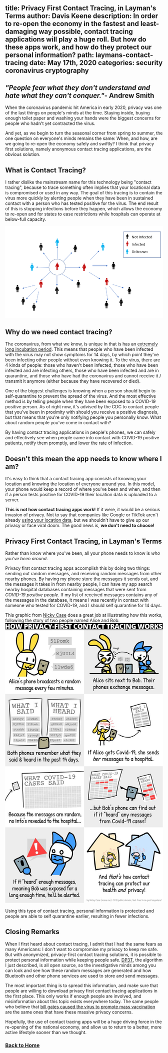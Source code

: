 title: Privacy First Contact Tracing, in Layman's Terms
author: Davis Keene
description: In order to re-open the economy in the fastest and least-damaging way possible, contact tracing applications will play a huge roll. But how do these apps work, and how do they protect our personal information?
path: laymans-contact-tracing
date: May 17th, 2020
categories: security coronavirus cryptography
---
## _"People fear what they don't understand and hate what they can't conquer."_- Andrew Smith

When the coronavirus pandemic hit America in early 2020, privacy was one of the last things on people's minds at the time.
Staying inside, buying enough toilet paper and washing your hands were the biggest concerns for people who hadn't yet contracted the virus.

And yet, as we begin to turn the seasonal corner from spring to summer, the one question on everyone's minds remains the same: When, and how, are
we going to re-open the economy safely and swiftly? I think that privacy first solutions, namely anonymous contact tracing applications, are the obvious solution.

## What is Contact Tracing?
I rather dislike the mainstream name for this technology being "contact tracing", because to trace something often implies that your locational data
is compromised or used in any way. The goal of this tracing is to contain the virus more quickly by alerting people when they have been in sustained contact
with a person who has tested positive for the virus. The end result of this is stopping infections before they happen, which allows the economy to re-open and
for states to ease restrictions while hospitals can operate at below-full capacity.

![Diagram of Contact Tracing](../assets/images/laymans/tracing-diagram.png)

## Why do we need contact tracing?
The coronavirus, from what we know, is unique in that is has an [extremely long incubation period](https://www.cdc.gov/coronavirus/2019-ncov/hcp/clinical-guidance-management-patients.html).
This means that people who have been infected with the virus may not show symptoms for 14 days, by which point they've been infecting other people without even knowing it. To the virus, there
are 4 kinds of people: those who haven't been infected, those who have been infected and are infecting others, those who have been infected and are in quarantine, and those who have had the coronavirus
and cannot receive it / transmit it anymore (either because they have recovered or died).

One of the biggest challenges is knowing when a person should begin to self-quarantine to prevent the spread of the virus. And the most effective method is by telling people when they have been exposed to a COVID-19
positive person. As of right now, it's advised by the CDC to contact people that you've been in proximity with should you receive a positive diagnosis, but that means that you're only notifying people you personally know. What about
random people you've come in contact with?

By having contact tracing applications in people's phones, we can safely and effectively see when people came into contact with COVID-19 positive patients, notify them promptly, and lower the rate of infection.

## Doesn't this mean the app needs to know where I am?
It's easy to think that a contact tracing app consists of knowing your location and knowing the location of everyone around you. In this model, your phone would
keep a record of where you've been and when, and then if a person tests positive for COVID-19 their location data is uploaded to a server.

<b>This is not how contact tracing apps work!</b> If it were, it would be a serious invasion of privacy. Not to say that companies
 like Google or TikTok aren't already [using your location data](https://www.cnet.com/news/tiktok-accused-of-secretly-gathering-user-data-and-sending-it-to-china/), but
 we shouldn't have to give up our privacy or face viral doom. The good news is, <b>we don't need to choose!</b>
 
## Privacy First Contact Tracing, in Layman's Terms
Rather than know where you've been, all your phone needs to know is <i>who you've been around</i>.

Privacy first contact tracing apps accomplish this by doing two things: sending out random messages, and receiving random messages from other nearby phones.
By having my phone store the messages it sends out, and the messages it takes in from nearby people, I can have my app search nearby hospital databases containing 
messages that were sent from <i>COVID-19 positive people</i>. If my list of received messages contains any of the messages in the database, it means I was recently in contact with someone 
who tested for COVID-19, and I should self quarantine for 14 days.

This graphic from [Nicky Case](https://ncase.me/) does a great job at illustrating how this works, following the story of two people named Alice and Bob:
![Nicky Case's drawing showing how DP3T works.](../assets/images/laymans/dp3t-diagram.jpg)

Using this type of contact tracing, personal information is protected and people are able to self quarantine earlier, resulting in fewer infections.

## Closing Remarks
When I first heard about contact tracing, I admit that I had the same fears as many Americans: I don't want to compromise my privacy to keep me safe. But with anonymized, privacy-first contact
tracing solutions, it is possible to protect personal information while keeping people safe. [DP3T](https://github.com/DP-3T/documents/blob/master/DP3T%20White%20Paper.pdf), the algorithm I just described, is all
open source, so the investigative minds among you can look and see how these random messages are generated and how Bluetooth and other phone services are used to store and send messages. 

The most important thing is to spread this information, and make sure that people are willing to download privacy first contact tracing applications in the first place. This only works if enough people are
involved, and misinformation about this topic exists everywhere today. The same people who believe that [bill gates caused the virus to promote mass vaccination](https://www.forbes.com/sites/brucelee/2020/04/19/bill-gates-is-now-a-target-of-covid-19-coronavirus-conspiracy-theories/#787a0d6b6227)
are the same ones that have these massive privacy concerns.
 
Hopefully, the use of contact tracing apps will be a huge driving force in the re-opening of the national economy, and allow us to return to a better, more active lifestyle sooner than we thought.
 
### [Back to Home](../)